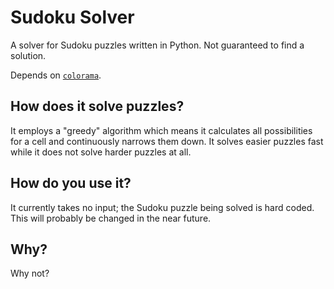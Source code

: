 # Sudoku Solver
A solver for Sudoku puzzles written in Python. Not guaranteed to find a
solution.

Depends on [`colorama`](https://github.com/tartley/colorama/).

## How does it solve puzzles?
It employs a "greedy" algorithm which means it calculates all possibilities for
a cell and continuously narrows them down. It solves easier puzzles fast
while it does not solve harder puzzles at all.

## How do you use it?
It currently takes no input; the Sudoku puzzle being solved is hard coded. This will probably be changed in the near future.

## Why?
Why not?
